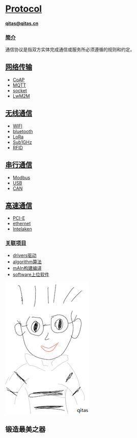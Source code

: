 ﻿# [Protocol](https://github.com/Qitas/protocol) 

#### qitas@qitas.cn

### [简介](https://github.com/Qitas/protocol/wiki)

通信协议是指双方实体完成通信或服务所必须遵循的规则和约定。

## [网络传输](qitas/)

- [CoAP](https://github.com/Qitas/CoAP)
- [MQTT](https://github.com/Qitas/MQTT)
- [socket](https://github.com/Qitas/socket)
- [LwM2M](https://github.com/Qitas/LwM2M)

## [无线通信](qitas/)

- [WIFI](https://github.com/Qitas/WIFI)
- [bluetooth](https://github.com/Qitas/bluetooth)
- [LoRa](https://github.com/Qitas/LoRa)
- [Sub1GHz](https://github.com/Qitas/Sub1GHz)
- [RFID](https://github.com/Qitas/RFID)


## [串行通信](qitas/)

- [Modbus](https://github.com/Qitas/modbus)
- [USB](https://github.com/Qitas/USB)
- [CAN](https://github.com/Qitas/CAN)

## [高速通信](qitas/)

- [PCI-E](https://github.com/Qitas/PCI-E)
- [ethernet](https://github.com/Qitas/ethernet)
- [Intelaken](https://github.com/Qitas/Intelaken)

### [关联项目](https://github.com/qitas/protocol) 

- [drivers驱动](https://github.com/qitas/drivers) 
- [algorithm算法](https://github.com/Qitas/algorithm) 
- [mAIn构建编译](https://github.com/Qitas/mAIn) 
- [software上位软件](https://github.com/Qitas/software) 


[![sites](qitas/qitas.png)](http://www.qitas.cn)
## 锻造最美之器